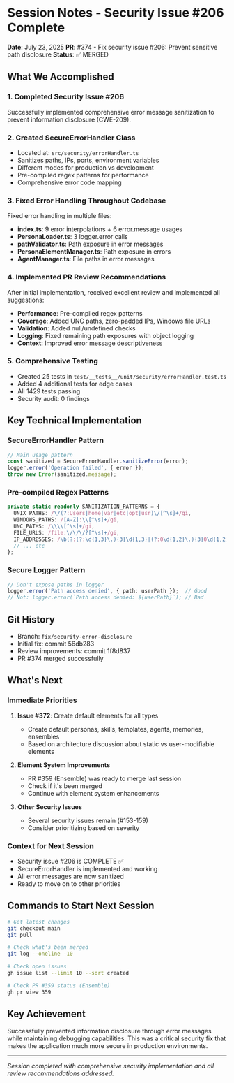 # Session Notes - Security Issue #206 Complete

**Date**: July 23, 2025
**PR**: #374 - Fix security issue #206: Prevent sensitive path disclosure
**Status**: ✅ MERGED

## What We Accomplished

### 1. Completed Security Issue #206
Successfully implemented comprehensive error message sanitization to prevent information disclosure (CWE-209).

### 2. Created SecureErrorHandler Class
- Located at: `src/security/errorHandler.ts`
- Sanitizes paths, IPs, ports, environment variables
- Different modes for production vs development
- Pre-compiled regex patterns for performance
- Comprehensive error code mapping

### 3. Fixed Error Handling Throughout Codebase
Fixed error handling in multiple files:
- **index.ts**: 9 error interpolations + 6 error.message usages
- **PersonaLoader.ts**: 3 logger.error calls
- **pathValidator.ts**: Path exposure in error messages
- **PersonaElementManager.ts**: Path exposure in errors
- **AgentManager.ts**: File paths in error messages

### 4. Implemented PR Review Recommendations
After initial implementation, received excellent review and implemented all suggestions:
- **Performance**: Pre-compiled regex patterns
- **Coverage**: Added UNC paths, zero-padded IPs, Windows file URLs
- **Validation**: Added null/undefined checks
- **Logging**: Fixed remaining path exposures with object logging
- **Context**: Improved error message descriptiveness

### 5. Comprehensive Testing
- Created 25 tests in `test/__tests__/unit/security/errorHandler.test.ts`
- Added 4 additional tests for edge cases
- All 1429 tests passing
- Security audit: 0 findings

## Key Technical Implementation

### SecureErrorHandler Pattern
```typescript
// Main usage pattern
const sanitized = SecureErrorHandler.sanitizeError(error);
logger.error('Operation failed', { error });
throw new Error(sanitized.message);
```

### Pre-compiled Regex Patterns
```typescript
private static readonly SANITIZATION_PATTERNS = {
  UNIX_PATHS: /\/(?:Users|home|var|etc|opt|usr)\/[^\s]+/gi,
  WINDOWS_PATHS: /[A-Z]:\\[^\s]+/gi,
  UNC_PATHS: /\\\\[^\s]+/gi,
  FILE_URLS: /file:\/\/\/?[^\s]+/gi,
  IP_ADDRESSES: /\b(?:(?:\d{1,3}\.){3}\d{1,3}|(?:0\d{1,2}\.){3}0\d{1,2})\b/g,
  // ... etc
};
```

### Secure Logger Pattern
```typescript
// Don't expose paths in logger
logger.error('Path access denied', { path: userPath });  // Good
// Not: logger.error(`Path access denied: ${userPath}`); // Bad
```

## Git History
- Branch: `fix/security-error-disclosure`
- Initial fix: commit 56db283
- Review improvements: commit 1f8d837
- PR #374 merged successfully

## What's Next

### Immediate Priorities
1. **Issue #372**: Create default elements for all types
   - Create default personas, skills, templates, agents, memories, ensembles
   - Based on architecture discussion about static vs user-modifiable elements

2. **Element System Improvements**
   - PR #359 (Ensemble) was ready to merge last session
   - Check if it's been merged
   - Continue with element system enhancements

3. **Other Security Issues**
   - Several security issues remain (#153-159)
   - Consider prioritizing based on severity

### Context for Next Session
- Security issue #206 is COMPLETE ✅
- SecureErrorHandler is implemented and working
- All error messages are now sanitized
- Ready to move on to other priorities

## Commands to Start Next Session
```bash
# Get latest changes
git checkout main
git pull

# Check what's been merged
git log --oneline -10

# Check open issues
gh issue list --limit 10 --sort created

# Check PR #359 status (Ensemble)
gh pr view 359
```

## Key Achievement
Successfully prevented information disclosure through error messages while maintaining debugging capabilities. This was a critical security fix that makes the application much more secure in production environments.

---
*Session completed with comprehensive security implementation and all review recommendations addressed.*